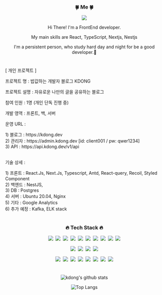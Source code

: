 <div align="center">
<h3>🍀 Me 🍀</h3>
<p><a href="https://kdong.dev/" target="_blank"><img src="https://img.shields.io/badge/BLOG-EA4AAA?style=flat&logo=GitHub Sponsors&logoColor=white"/></a></p>
<p>Hi There! I'm a FrontEnd developer.</p>
<p> My main skills are React, TypeScript, Nextjs, Nestjs</p>
<p>I'm a persistent person, who study hard day and night for be a good developer.🥰</p>

#

<div align="left">
<p>[ 개인 프로젝트 ]</p> 
<p>프로젝트 명 : 밥값하는 개발자 블로그 KDONG</p>
<p>프로젝트 설명 : 자유로운 나만의 글을 공유하는 블로그</p>
<p>참여 인원 : 1명 (개인 단독 진행 중)</p>
<p>개발 영역 : 프론트, 백, 서버</p>
<p>운영 URL :  </p>
1) 블로그 : https://kdong.dev <br />
2) 관리자 : https://admin.kdong.dev [id: client001 / pw: qwer1234]<br />
3) API : https://api.kdong.dev/v1/api <br /><br />
<p>기술 상세 : </p>
 1) 프론트 : React.Js, Next.Js, Typescript, Antd, React-query, Recoil, Styled Component <br />
 2) 백엔드 : NestJS, <br />
 3) DB : Postgres<br />
 4) 서버 : Ubuntu 20.04, Nginx<br />
 5) 기타 : Google Analytics<br />
 6) 추가 예정 : Kafka, ELK stack<br />
</div>

#

<h3>🔥 Tech Stack 🔥</h3>
<p><img src="https://img.shields.io/badge/HTML5-E34F26?style=flat&logo=html5&logoColor=white"/>&nbsp;&nbsp;<img src="https://img.shields.io/badge/CSS3-1572B6?style=flat&logo=css3&logoColor=white"/>&nbsp;&nbsp;<img src="https://img.shields.io/badge/Scss-green?style=flat&logo=Sass&logoColor=CC6699"/>&nbsp;&nbsp;<img src="https://img.shields.io/badge/JavaScript-gray?style=flat&logo=JavaScript&logoColor=F7DF1E"/>&nbsp;&nbsp;<img src="https://img.shields.io/badge/React-white?style=flat&logo=React&logoColor=61DAFB"/>&nbsp;&nbsp;<img src="https://img.shields.io/badge/TypeScript-3178C6?style=flat&logo=TypeScript&logoColor=white"/>&nbsp;&nbsp;<img src="https://img.shields.io/badge/Next.js-f1d8d9?style=flat&logo=Next.js&logoColor=02343F"/>&nbsp;&nbsp;<img src="https://img.shields.io/badge/Redux-pink?style=flat&logo=Redux&logoColor=764ABC"/>&nbsp;&nbsp;<img src="https://img.shields.io/badge/ReduxSaga-white?style=flat&logo=ReduxSaga&logoColor=white"/>&nbsp;&nbsp;<img src="https://img.shields.io/badge/ReduxToolkit-07553B?style=flat&logo=ReduxToolkit&logoColor=07553B"/></p>

<p><img src="https://img.shields.io/badge/Node.js-c2c5c5?style=flat&logo=Node.js&logoColor=339933"/>&nbsp;&nbsp;<img src="https://img.shields.io/badge/Nest.js-white?style=flat&logo=Nest.js&logoColor=F5D042"/>&nbsp;&nbsp;<img src="https://img.shields.io/badge/Mui-white?style=flat&logo=Mui&logoColor=1677FF"/>&nbsp;&nbsp;<img src="https://img.shields.io/badge/AntDesign-white?style=flat&logo=AntDesign&logoColor=1677FF"/></p>

<p><img src="https://img.shields.io/badge/Notion-b4f5bd?style=flat&logo=Notion&logoColor=black"/>&nbsp;&nbsp;<img src="https://img.shields.io/badge/Slack-white?style=flat&logo=Slack&logoColor=F05032"/>&nbsp;&nbsp;<img src="https://img.shields.io/badge/Discord-DA5A2A?style=flat&logo=Discord&logoColor=#DA5A2A"/>&nbsp;&nbsp;<img src="https://img.shields.io/badge/GitHub-gray?style=flat&logo=GitHub&logoColor=black"/>&nbsp;&nbsp;<img src="https://img.shields.io/badge/Git-blue?style=flat&logo=Git&logoColor=F05032"/>&nbsp;&nbsp;<img src="https://img.shields.io/badge/Bitbucket-white?style=flat&logo=Bitbucket&logoColor=0052CC"/>&nbsp;&nbsp;<img src="https://img.shields.io/badge/Confluence-gray?style=flat&logo=Confluence&logoColor=172B4D"/>&nbsp;&nbsp;<img src="https://img.shields.io/badge/Jira-green?style=flat&logo=Jira&logoColor=0052CC"/></p>
  
#

![kdong's github stats](https://github-readme-stats.vercel.app/api?username=KDONG1224&show_icons=true&theme=radical&count_private=true&include_all_commits=true)

![Top Langs](https://github-readme-stats.vercel.app/api/top-langs/?username=KDONG1224&layout=compact&theme=tokyonight)

<!-- icon site
https://simpleicons.org/ -->
</div>
